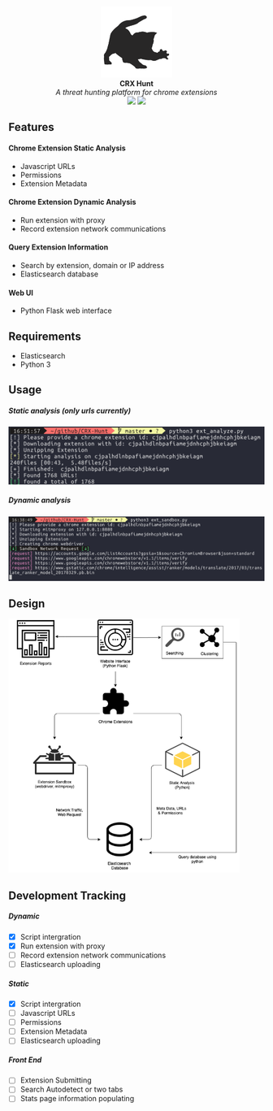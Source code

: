 <p align="center">
  <img alt="CRX Hunt" src="https://github.com/colincowie/CRX-Hunt/raw/master/static/logo.png" height="140" />
  <br>
  <b>CRX Hunt</b>
  <br>
  <i>A threat hunting platform for chrome extensions</i>
  <br>
  <img src="https://img.shields.io/github/last-commit/colincowie/CRX-Hunt"/> <img src="https://img.shields.io/github/repo-size/colincowie/CRX-Hunt"/>
</p>


## Features
#### Chrome Extension Static Analysis
- Javascript URLs
- Permissions
- Extension Metadata
#### Chrome Extension Dynamic Analysis
- Run extension with proxy
- Record extension network communications
#### Query Extension Information
- Search by extension, domain or IP address
- Elasticsearch database
#### Web UI
- Python Flask web interface

## Requirements 
- Elasticsearch
- Python 3

## Usage
##### Static analysis (only urls currently)
<img src="https://github.com/colincowie/CRX-Hunt/raw/master/static/github/analyze_demo.png"/>

##### Dynamic analysis 
<img src="https://github.com/colincowie/CRX-Hunt/raw/master/static/github/dynamic_demo.png"/>

## Design
<img src="https://github.com/colincowie/CRX-Hunt/raw/master/diagram.png" height="500"/>

## Development Tracking 
##### Dynamic
- [x] Script intergration
- [x] Run extension with proxy
- [ ] Record extension network communications
- [ ] Elasticsearch uploading
##### Static
- [x] Script intergration
- [ ] Javascript URLs
- [ ] Permissions
- [ ] Extension Metadata
- [ ] Elasticsearch uploading
##### Front End
- [ ] Extension Submitting
- [ ] Search Autodetect or two tabs
- [ ] Stats page information populating 
